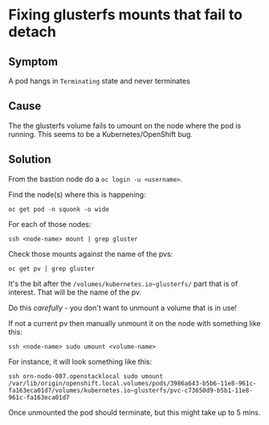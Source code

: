 # Fixing glusterfs mounts that fail to detach

## Symptom
A pod hangs in `Terminating` state and never terminates

## Cause
The the glusterfs volume fails to umount on the node where the pod is running.
This seems to be a Kubernetes/OpenShift bug.

## Solution

From the bastion node do a `oc login -u <username>`.

Find the node(s) where this is happening:

`oc get pod -n squonk -o wide`
 
For each of those nodes:

`ssh <node-name> mount | grep gluster`

Check those mounts against the name of the pvs:

 `oc get pv | grep gluster`

It's the bit after the `/volumes/kubernetes.io~glusterfs/` part that is of interest. That will be the name of the pv.

Do this *carefully* - you don't want to unmount a volume that is in use!

If not a current pv then manually unmount it on the node with something like this:

`ssh <node-name> sudo umount <volume-name>`

For instance, it will look something like this:

`ssh orn-node-007.openstacklocal sudo umount /var/lib/origin/openshift.local.volumes/pods/3986a643-b5b6-11e8-961c-fa163eca01d7/volumes/kubernetes.io~glusterfs/pvc-c73650d9-b5b1-11e8-961c-fa163eca01d7`

Once unmounted the pod should terminate, but this might take up to 5 mins.
